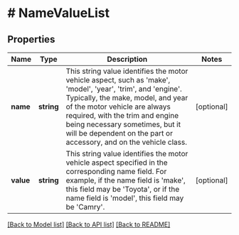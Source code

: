 # # NameValueList

## Properties

Name | Type | Description | Notes
------------ | ------------- | ------------- | -------------
**name** | **string** | This string value identifies the motor vehicle aspect, such as &#39;make&#39;, &#39;model&#39;, &#39;year&#39;, &#39;trim&#39;, and &#39;engine&#39;. Typically, the make, model, and year of the motor vehicle are always required, with the trim and engine being necessary sometimes, but it will be dependent on the part or accessory, and on the vehicle class. | [optional]
**value** | **string** | This string value identifies the motor vehicle aspect specified in the corresponding name field. For example, if the name field is &#39;make&#39;, this field may be &#39;Toyota&#39;, or if the name field is &#39;model&#39;, this field may be &#39;Camry&#39;. | [optional]

[[Back to Model list]](../../README.md#models) [[Back to API list]](../../README.md#endpoints) [[Back to README]](../../README.md)
